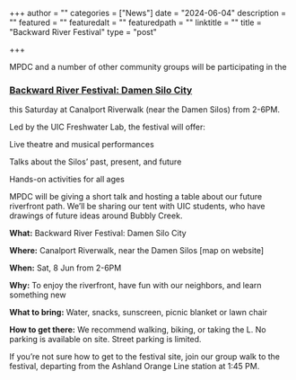 +++
author = ""
categories = ["News"]
date = "2024-06-04"
description = ""
featured = ""
featuredalt = ""
featuredpath = ""
linktitle = ""
title = "Backward River Festival"
type = "post"

+++ 

MPDC and a number of other community groups will be participating in the 

### [Backward River Festival: Damen Silo City](https://www.freshwaterlab.org/projects/backward-river-festival-damen-silo-city) 

 this Saturday at Canalport Riverwalk (near the Damen Silos) from 2-6PM.

Led by the UIC Freshwater Lab, the festival will offer:

Live theatre and musical performances

Talks about the Silos’ past, present, and future

Hands-on activities for all ages

MPDC will be giving a short talk and hosting a table about our future riverfront path. We’ll be sharing our tent with UIC students, who have drawings of future ideas around Bubbly Creek. 

**What:** Backward River Festival: Damen Silo City 

**Where:** Canalport Riverwalk, near the Damen Silos [map on website]

**When:** Sat, 8 Jun from 2-6PM

**Why:** To enjoy the riverfront, have fun with our neighbors, and learn something new

**What to bring:** Water, snacks, sunscreen, picnic blanket or lawn chair

**How to get there:**  We recommend walking, biking, or taking the L.  No parking is available on site. Street parking is limited. 
 
If you’re not sure how to get to the festival site, join our group walk to the festival, departing from the Ashland Orange Line station at 1:45 PM.










